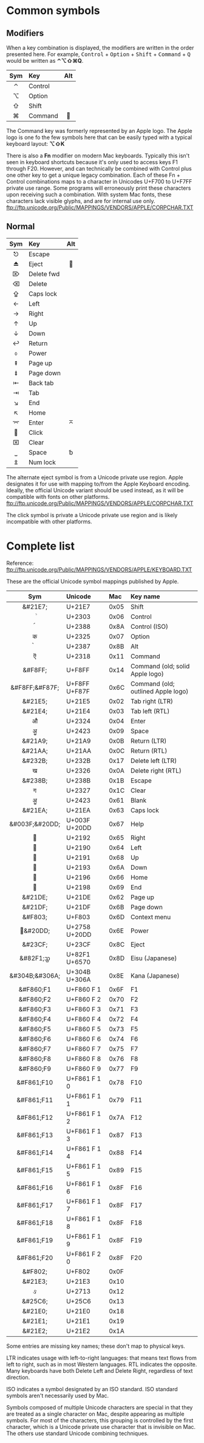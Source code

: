 # Common symbols #

## Modifiers ##

When a key combination is displayed, the modifiers are written in the order presented here.  For example, <kbd>Control</kbd> + <kbd>Option</kbd> + <kbd>Shift</kbd> + <kbd>Command</kbd> + <kbd>Q</kbd> would be written as **⌃⌥⇧⌘Q**.

| Sym | Key         | Alt |
|:---:|:------------|:---:|
|  ⌃  | Control     |     |
|  ⌥  | Option      |     |
|  ⇧  | Shift       |     |
|  ⌘  | Command     |    |

The Command key was formerly represented by an Apple logo.  The Apple logo is one fo the few symbols here that can be easily typed with a typical keyboard layout: **⌥⇧K**

There is also a **Fn** modifier on modern Mac keyboards.  Typically this isn't seen in keyboard shortcuts because it's only used to access keys F1 through F20.  However, and can technically be combined with Control plus one other key to get a unique legacy combination.  Each of these Fn + Control combinations maps to a character in Unicodes U+F700 to U+F7FF private use range.  Some programs will erroneously print these characters upon receiving such a combination.  With system Mac fonts, these characters lack visible glyphs, and are for internal use only.  ftp://ftp.unicode.org/Public/MAPPINGS/VENDORS/APPLE/CORPCHAR.TXT


## Normal ##

| Sym | Key         | Alt |
|:---:|:------------|:---:|
|  ⎋  | Escape      |     |
|  ⏏  | Eject       |    |
|  ⌦  | Delete fwd  |     |
|  ⌫  | Delete      |     |
|  ⇪  | Caps lock   |     |
|  ←  | Left        |     |
|  →  | Right       |     |
|  ↑  | Up          |     |
|  ↓  | Down        |     |
|  ↩  | Return      |     |
|  ⌽  | Power       |     |
|  ⇞  | Page up     |     |
|  ⇟  | Page down   |     |
|  ⇤  | Back tab    |     |
|  ⇥  | Tab         |     |
|  ↘  | End         |     |
|  ↖  | Home        |     |
|  ⌤  | Enter       |  ⌅  |
|    | Click       |     |
|  ⌧  | Clear       |     |
|  ⎵  | Space       |  ␢  |
|  ⇭  | Num lock    |     |

The alternate eject symbol is from a Unicode private use region.  Apple designates it for use with mapping to/from the Apple Keyboard encoding.  Ideally, the official Unicode variant should be used instead, as it will be compatible with fonts on other platforms.  ftp://ftp.unicode.org/Public/MAPPINGS/VENDORS/APPLE/CORPCHAR.TXT

The click symbol is private a Unicode private use region and is likely incompatible with other platforms.


# Complete list #

Reference: ftp://ftp.unicode.org/Public/MAPPINGS/VENDORS/APPLE/KEYBOARD.TXT

These are the official Unicode symbol mappings published by Apple.

| Sym     | Unicode | Mac  | Key name |
|:-------:|:--------|:-----|:---------|
| &#21E7; | U+21E7  | 0x05 | Shift
| &#2303; | U+2303  | 0x06 | Control
| &#2388; | U+2388  | 0x8A | Control (ISO)
| &#2325; | U+2325  | 0x07 | Option
| &#2387; | U+2387  | 0x8B | Alt
| &#2318; | U+2318  | 0x11 | Command
| &#F8FF; | U+F8FF  | 0x14 | Command (old; solid Apple logo)
| &#F8FF;&#F87F; | U+F8FF U+F87F | 0x6C | Command (old; outlined Apple logo)
| &#21E5; | U+21E5  | 0x02 | Tab right (LTR)
| &#21E4; | U+21E4  | 0x03 | Tab left (RTL)
| &#2324; | U+2324  | 0x04 | Enter
| &#2423; | U+2423  | 0x09 | Space
| &#21A9; | U+21A9  | 0x0B | Return (LTR)
| &#21AA; | U+21AA  | 0x0C | Return (RTL)
| &#232B; | U+232B  | 0x17 | Delete left (LTR)
| &#2326; | U+2326  | 0x0A | Delete right (RTL)
| &#238B; | U+238B  | 0x1B | Escape
| &#2327; | U+2327  | 0x1C | Clear
| &#2423; | U+2423  | 0x61 | Blank
| &#21EA; | U+21EA  | 0x63 | Caps lock
| &#003F;&#20DD; | U+003F U+20DD | 0x67 | Help
| &#2192; | U+2192  | 0x65 | Right
| &#2190; | U+2190  | 0x64 | Left
| &#2191; | U+2191  | 0x68 | Up
| &#2193; | U+2193  | 0x6A | Down
| &#2196; | U+2196  | 0x66 | Home
| &#2198; | U+2198  | 0x69 | End
| &#21DE; | U+21DE  | 0x62 | Page up
| &#21DF; | U+21DF  | 0x6B | Page down
| &#F803; | U+F803  | 0x6D | Context menu
| &#2758;&#20DD; | U+2758 U+20DD | 0x6E | Power
| &#23CF; | U+23CF  | 0x8C | Eject
| &#82F1;&#6570; | U+82F1 U+6570 | 0x8D | Eisu (Japanese)
| &#304B;&#306A; | U+304B U+306A | 0x8E | Kana (Japanese)
| &#F860;F1 | U+F860 F 1 | 0x6F | F1
| &#F860;F2 | U+F860 F 2 | 0x70 | F2
| &#F860;F3 | U+F860 F 3 | 0x71 | F3
| &#F860;F4 | U+F860 F 4 | 0x72 | F4
| &#F860;F5 | U+F860 F 5 | 0x73 | F5
| &#F860;F6 | U+F860 F 6 | 0x74 | F6
| &#F860;F7 | U+F860 F 7 | 0x75 | F7
| &#F860;F8 | U+F860 F 8 | 0x76 | F8
| &#F860;F9 | U+F860 F 9 | 0x77 | F9
| &#F861;F10 | U+F861 F 1 0 | 0x78 | F10
| &#F861;F11 | U+F861 F 1 1 | 0x79 | F11
| &#F861;F12 | U+F861 F 1 2 | 0x7A | F12
| &#F861;F13 | U+F861 F 1 3 | 0x87 | F13
| &#F861;F14 | U+F861 F 1 4 | 0x88 | F14
| &#F861;F15 | U+F861 F 1 5 | 0x89 | F15
| &#F861;F16 | U+F861 F 1 6 | 0x8F | F16
| &#F861;F17 | U+F861 F 1 7 | 0x8F | F17
| &#F861;F18 | U+F861 F 1 8 | 0x8F | F18
| &#F861;F19 | U+F861 F 1 9 | 0x8F | F19
| &#F861;F20 | U+F861 F 2 0 | 0x8F | F20
| &#F802; | U+F802  | 0x0F |
| &#21E3; | U+21E3  | 0x10 |
| &#2713; | U+2713  | 0x12 |
| &#25C6; | U+25C6  | 0x13 |
| &#21E0; | U+21E0  | 0x18 |
| &#21E1; | U+21E1  | 0x19 |
| &#21E2; | U+21E2  | 0x1A |

Some entries are missing key names; these don't map to physical keys.

LTR indicates usage with left-to-right languages: that means text flows from left to right, such as in most Western languages.  RTL indicates the opposite.  Many keyboards have both Delete Left and Delete Right, regardless of text direction.

ISO indicates a symbol designated by an ISO standard.  ISO standard symbols aren't necessarily used by Mac.

Symbols composed of multiple Unicode characters are special in that they are treated as a single character on Mac, despite appearing as multiple symbols.  For most of the characters, this grouping is controlled by the first character, which is a Unicode private use character that is invisible on Mac.  The others use standard Unicode combining techniques.